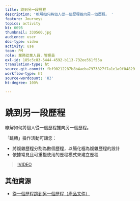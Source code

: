```yaml
---
title: 跳到另一段歷程
description: '瞭解如何將個人從一個歷程推向另一個歷程。 '
feature: Journeys
topics: activity
kt: 6695
thumbnail: 330560.jpg
audience: user
doc-type: video
activity: use
team: PM
role: 業務從業人員，管理員
exl-id: 185c5c83-5444-4592-b113-732ee561f55a
translation-type: ht
source-git-commit: fbf90212287b8b4aeba7973827f7a1e1a9f04829
workflow-type: ht
source-wordcount: '83'
ht-degree: 100%

---
```


# 跳到另一段歷程

瞭解如何將個人從一個歷程推向另一個歷程。

「跳轉」操作活動可讓您：

* 將複雜歷程分割為數個歷程，以簡化極為複雜歷程的設計
* 依據常見且可重複使用的歷程模式來建立歷程

>[!VIDEO](https://video.tv.adobe.com/v/330560?quality=12)

## 其他資源

* [從一個歷程跳到另一個歷程（產品文件）](https://experienceleague.adobe.com/docs/journeys/using/building-journeys/about-journey-building/action-activities/jump.html?lang=zh-Hant#building-journeys)
